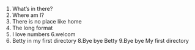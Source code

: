 1. What’s in there?
0. Where am I?
2. There is no place like home
3. The long format
5. I love numbers
6.welcom
7. Betty in my first directory
8.Bye bye Betty
9.Bye bye My first directory
